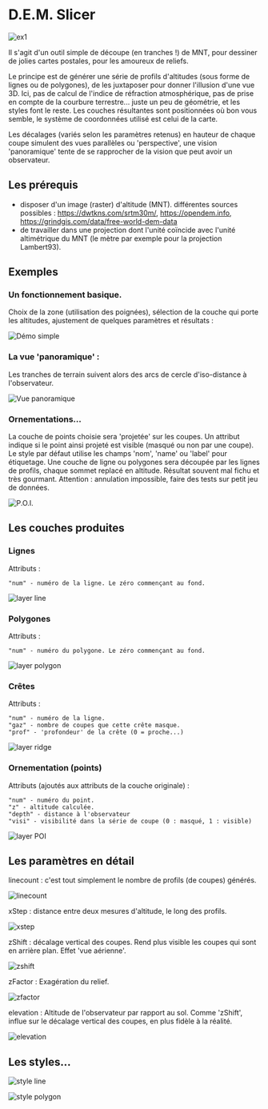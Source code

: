 # D.E.M. Slicer

![ex1](help/ex_poi.png)

Il s'agit d'un outil simple de découpe (en tranches !) de MNT, pour dessiner de jolies cartes postales, pour les amoureux de reliefs. 

Le principe est de générer une série de profils d'altitudes (sous forme de lignes ou de polygones), de les juxtaposer pour donner l'illusion d'une vue 3D. Ici, pas de calcul de l'indice de réfraction atmosphérique, pas de prise en compte de la courbure terrestre... juste un peu de géométrie, et les styles font le reste. Les couches résultantes sont positionnées où bon vous semble, le système de coordonnées utilisé est celui de la carte.

Les décalages (variés selon les paramètres retenus) en hauteur de chaque coupe simulent des vues parallèles ou 'perspective', une vision 'panoramique' tente de se rapprocher de la vision que peut avoir un observateur.

## Les prérequis
- disposer d'un image (raster) d'altitude (MNT). différentes sources possibles : https://dwtkns.com/srtm30m/, https://opendem.info, https://grindgis.com/data/free-world-dem-data
- de travailler dans une projection dont l'unité coïncide avec l'unité altimétrique du MNT (le mètre par exemple pour la projection Lambert93). 

## Exemples

### Un fonctionnement basique. 
Choix de la zone (utilisation des poignées), sélection de la couche qui porte les altitudes, ajustement de quelques paramètres et résultats  : 

![Démo simple](help/dem-demo-1.gif)

### La vue 'panoramique' :
Les tranches de terrain suivent alors des arcs de cercle d'iso-distance à l'observateur.

![Vue panoramique](help/dem-demo-2.gif)

### Ornementations...

La couche de points choisie sera 'projetée' sur les coupes. Un attribut indique si le point ainsi projeté est visible (masqué ou non par une coupe). Le style par défaut utilise les champs 'nom', 'name' ou 'label' pour étiquetage.
Une couche de ligne ou polygones sera découpée par les lignes de profils, chaque sommet replacé en altitude. Résultat souvent mal fichu et très gourmant. Attention : annulation impossible, faire des tests sur petit jeu de données.

![P.O.I.](help/dem-demo-3.gif)

## Les couches produites 

### Lignes
Attributs : 

    "num" - numéro de la ligne. Le zéro commençant au fond.

![layer line](help/ex_line.png)

### Polygones 
Attributs : 

    "num" - numéro du polygone. Le zéro commençant au fond.

![layer polygon](help/ex_poly.png)

### Crêtes
Attributs : 

    "num" - numéro de la ligne. 
    "gaz" - nombre de coupes que cette crête masque.  
    "prof" - 'profondeur' de la crête (0 = proche...)

![layer ridge](help/ex_ridge.png)

### Ornementation (points)
Attributs (ajoutés aux attributs de la couche originale) : 

    "num" - numéro du point. 
    "z" - altitude calculée.  
    "depth" - distance à l'observateur
    "visi" - visibilité dans la série de coupe (0 : masqué, 1 : visible)

![layer POI](help/ex_ornement.png)

## Les paramètres en détail

linecount : c'est tout simplement le nombre de profils (de coupes) générés.

![linecount](help/dem-demo-linecount.gif)

xStep : distance entre deux mesures d'altitude, le long des profils. 

![xstep](help/dem-demo-xstep.gif)

zShift : décalage vertical des coupes. Rend plus visible les coupes qui sont en arrière plan. Effet 'vue aérienne'.

![zshift](help/dem-demo-zshift.gif)

zFactor : Exagération du relief.

![zfactor](help/dem-demo-zfactor.gif)

elevation : Altitude de l'observateur par rapport au sol. Comme 'zShift', influe sur le décalage vertical des coupes, en plus fidèle à la réalité. 

![elevation](help/dem-demo-elevation.gif)

## Les styles... 

![style line](help/ex_line.png)

![style polygon](help/ex_polygon.png)




